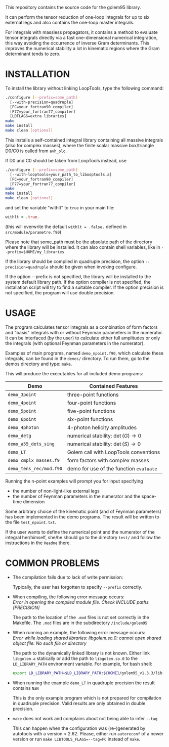 This repository contains the source code for the golem95 library. 

It can perform the tensor reduction of one-loop integrals for up to six external legs and also contains the one-loop master integrals. 

For integrals with massless propagators, it contains a method to evaluate tensor integrals directly via a fast one-dimensional numerical integration, this way avoiding the occurrence of inverse Gram determinants. This improves the numerical stability a lot in kinematic regions where the Gram determinant tends to zero.


# INSTALLATION
To install the library without linking LoopTools, type the following command:

```bash
./configure [--prefix=some_path]
  [--with-precision=quadruple] 
  [FC=your_fortran90_compiler]
  [F77=your_fortran77_compiler]
  [LDFLAGS=extra libraries]
make
make install
make clean [optional]
```

This installs a self-contained integral library containing all massive integrals (also for complex masses), 
where the finite scalar massive box/triangle D0/C0 is called from `avh_olo`.

If D0 and C0 should be taken from LoopTools instead, use 

```bash
./configure [--prefix=some_path]
  [--with-looptools=your_path_to_libooptools.a] 
  [FC=your_fortran90_compiler]
  [F77=your_fortran77_compiler]
make
make install
make clean [optional]
```

and set the variable "withlt" to `true` in your main file:
```fortran
withlt = .true. 
```
(this will overwrite the default `withlt = .false.` defined in `src/module/parametre.f90`)


Please note that some_path must be the absolute path of the directory 
where the library will be installed. It can also contain shell variables,
like in `--prefix=$HOME/my_libraries`



If the library should be compiled in quadruple precision, the 
option `--precision=quadruple` should be given when invoking 
configure.

If the option --prefix is not specified, the library will be installed 
to the system default library path. 
If the option compiler is not specified, the installation script
will try to find a suitable compiler.
If the option precision is not specified, the program will use double precision.

# USAGE

The program calculates tensor integrals as a combination 
of form factors and "basis" integrals with or without Feynman 
parameters in the numerator. 
It can be interfaced (by the user) to calculate either full amplitudes 
or only the integrals (with optional Feynman parameters in the numerator).

Examples of main programs, named `demo_npoint.f90`, 
which calculate these integrals, can be found in the `demos/` directory. To run them, go to the demos directory and type: `make`.

This will produce the executables for all included demo programs:

| Demo | Contained Features |
| --- | --- |
| `demo_3point` | three-point functions |
| `demo_4point` | four-point functions |
| `demo_5point` | five-point functions |
| `demo_6point` | six-point functions |
| `demo_4photon` | 4-photon helicity amplitudes |
| `demo_detg` | numerical stability: $\det(G) \rightarrow 0$ |
| `demo_a55_dets_sing` | numerical stability: $\det(S) \rightarrow 0$ |
| `demo_LT` | Golem call with LoopTools conventions |
| `demo_cmplx_masses.f9` | form factors with complex masses |
| `demo_tens_rec/mod.f90` | demo for use of the function `evaluate` |

Running the n-point examples will prompt you for input specifying 
- the number of non-light-like external legs
- the number of Feynman parameters in the numerator and 
  the space-time dimension 
 
Some arbitrary choice of the kinematic point (and of Feynman parameters) 
has been implemented in the demo programs.
The result will be written to the file `test_npoint.txt`.

If the user wants to define the numerical point and the numerator of 
the integral her/himself, she/he should go to the directory `test/` and 
follow the instructions in the `Readme` there.

# COMMON PROBLEMS

* The compilation fails due to lack of write permission:

  Typically, the user has forgotten to specify `--prefix` correctly.


* When compiling, the following error message occurs:   
    _Error in opening the compiled module file.  Check INCLUDE paths. \[PRECISION\]_

   The path to the location of the `.mod` files is not set correctly in the Makefile.
   The `.mod` files are in the subdirectory `/include/golem95`

* When running an example, the following error message occurs:      
   _Error while loading shared libraries: libgolem.so.0: cannot open shared object file: 
   No such file or directory_

    The path to the dynamically linked library is not known. 
    Either link `libgolem.a` statically or 
    add the path to `libgolem.so.0` to the `LD_LIBRARY_PATH` environment variable.
    For example, for bash shell:
    ```bash
    export LD_LIBRARY_PATH=$LD_LIBRARY_PATH:${HOME}/golem95_v1.3.3/lib
    ```


* When running the example `demo_LT` in quadruple precision the result contains `NaN`

  This is the only example program which is not prepared for compilation in 
  quadruple precision. Valid results are only obtained in double precision.

* `make` does not work and complains about not being able to infer `--tag`

  This can happen when the configuration was (re-)generated by autotools
  with a version < 2.62. Please, either run `autoreconf` of a newer version
  or run `make LIBTOOLS_FLAGS=--tag=FC` instead of `make`.
